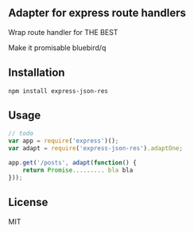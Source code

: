 ## Adapter for express route handlers

Wrap route handler for THE BEST

Make it promisable bluebird/q

## Installation

```
npm install express-json-res
```

## Usage

```javascript
// todo
var app = require('express')();
var adapt = require('express-json-res').adaptOne;

app.get('/posts', adapt(function() {
	return Promise......... bla bla
}));
```

## License
MIT
